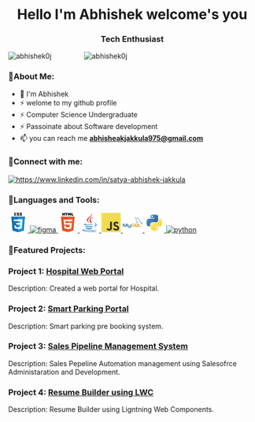 <h1 align="center">Hello I'm Abhishek welcome's you</h1>
<h3 align="center">Tech Enthusiast</h3>
<img align="right" width="350" src="https://cdn.dribbble.com/users/1708816/screenshots/15637256/media/f9826f0af8a49462f048262a8502035b.gif" alt="abhishek0j" /> </p>
<p align="left"> <img src="https://komarev.com/ghpvc/?username=abhishek0j&label=Profile%20views&color=0e75b6&style=flat" alt="abhishek0j" /> </p>
 <h3 align="left">🌟About Me:</ul></h3> 

- 👋 I'm Abhishek
- ⚡ welome to my github profile
- ⚡ Computer Science Undergraduate
- ⚡ Passoinate about Software development
- 📫 you can reach me **abhisheakjakkula975@gmail.com**

<h3 align="left">🌟Connect with me:</ul></h3>
<p align="left">
<a href="https://www.linkedin.com/in/satya-abhishek-jakkula-473855210" target="blank"><img align="center" src="https://raw.githubusercontent.com/rahuldkjain/github-profile-readme-generator/master/src/images/icons/Social/linked-in-alt.svg" alt="https://www.linkedin.com/in/satya-abhishek-jakkula" height="30" width="40" /></a>
</p>


<h3 align="left">🌟Languages and Tools:</ul></h3>
<p align="left"> <a href="https://www.w3schools.com/css/" target="_blank" rel="noreferrer"> <img src="https://raw.githubusercontent.com/devicons/devicon/master/icons/css3/css3-original-wordmark.svg" alt="css3" width="40" height="40"/> </a> <a href="https://www.figma.com/" target="_blank" rel="noreferrer"> <img src="https://www.vectorlogo.zone/logos/figma/figma-icon.svg" alt="figma" width="40" height="40"/> </a> <a href="https://www.w3.org/html/" target="_blank" rel="noreferrer"> <img src="https://raw.githubusercontent.com/devicons/devicon/master/icons/html5/html5-original-wordmark.svg" alt="html5" width="40" height="40"/> </a> <a href="https://www.java.com" target="_blank" rel="noreferrer"> <img src="https://raw.githubusercontent.com/devicons/devicon/master/icons/java/java-original.svg" alt="java" width="40" height="40"/> </a> <a href="https://developer.mozilla.org/en-US/docs/Web/JavaScript" target="_blank" rel="noreferrer"> <img src="https://raw.githubusercontent.com/devicons/devicon/master/icons/javascript/javascript-original.svg" alt="javascript" width="40" height="40"/> </a> <a href="https://www.mysql.com/" target="_blank" rel="noreferrer"> <img src="https://raw.githubusercontent.com/devicons/devicon/master/icons/mysql/mysql-original-wordmark.svg" alt="mysql" width="40" height="40"/> </a> <a href="https://www.python.org" target="_blank" rel="noreferrer"> <img src="https://raw.githubusercontent.com/devicons/devicon/master/icons/python/python-original.svg" alt="python" width="40" height="40"/> </a> <a href="https://www.python.org" target="_blank" rel="noreferrer"> <img src="https://cdn.prod.website-files.com/62375700635d76646ef2457f/634d84ebb4bc1512df85acde_Salesforce-p-1600.png" alt="python" width="90" height="50"/> </a> </p>

<h3 align="left">🌟Featured Projects:</h3> 

### Project 1: [Hospital Web Portal](https://github.com/Abhishek0J/project1)
Description: Created a web portal for Hospital.

### Project 2: [Smart Parking Portal](https://github.com/Abhishek0J/project2)
Description: Smart parking pre booking system.

### Project 3: [Sales Pipeline Management System](https://github.com/Abhishek0J/projectt3)
Description: Sales Pepeline Automation management using Salesofrce Administaration and Development.

### Project 4: [Resume Builder using LWC](https://github.com/Abhishek0J/project3)
Description: Resume Builder using Ligntning Web Components.














